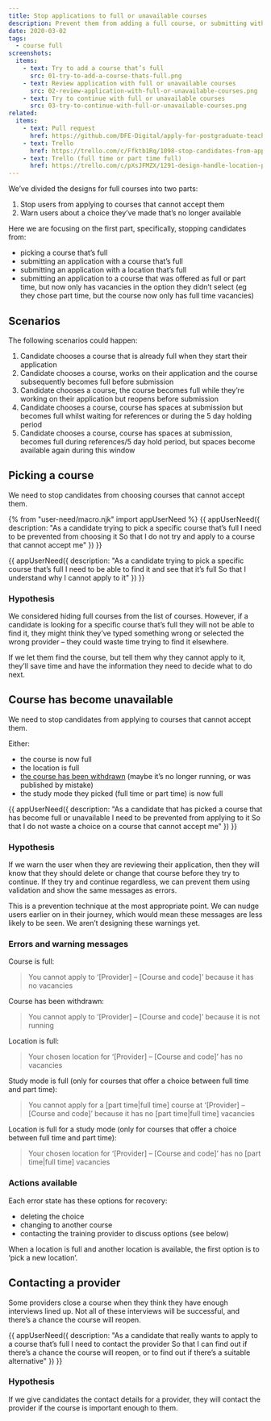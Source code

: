 ```yaml
---
title: Stop applications to full or unavailable courses
description: Prevent them from adding a full course, or submitting with a full course.
date: 2020-03-02
tags:
  - course full
screenshots:
  items:
    - text: Try to add a course that’s full
      src: 01-try-to-add-a-course-thats-full.png
    - text: Review application with full or unavailable courses
      src: 02-review-application-with-full-or-unavailable-courses.png
    - text: Try to continue with full or unavailable courses
      src: 03-try-to-continue-with-full-or-unavailable-courses.png
related:
  items:
    - text: Pull request
      href: https://github.com/DFE-Digital/apply-for-postgraduate-teacher-training-prototype/pull/356
    - text: Trello
      href: https://trello.com/c/Ffktb1Rq/1098-stop-candidates-from-applying-to-courses-that-are-full-or-closed
    - text: Trello (full time or part time full)
      href: https://trello.com/c/pXsJFMZX/1291-design-handle-location-pt-ft-courses-filling
---
```


We’ve divided the designs for full courses into two parts:

1. Stop users from applying to courses that cannot accept them
2. Warn users about a choice they’ve made that’s no longer available

Here we are focusing on the first part, specifically, stopping candidates from:

- picking a course that’s full
- submitting an application with a course that’s full
- submitting an application with a location that’s full
- submitting an application to a course that was offered as full or part time, but now only has vacancies in the option they didn’t select (eg they chose part time, but the course now only has full time vacancies)

## Scenarios

The following scenarios could happen:

1. Candidate chooses a course that is already full when they start their application
2. Candidate chooses a course, works on their application and the course subsequently becomes full before submission
3. Candidate chooses a course, the course becomes full while they’re working on their application but reopens before submission
4. Candidate chooses a course, course has spaces at submission but becomes full whilst waiting for references or during the 5 day holding period
5. Candidate chooses a course, course has spaces at submission, becomes full during references/5 day hold period, but spaces become available again during this window

## Picking a course

We need to stop candidates from choosing courses that cannot accept them.

{% from "user-need/macro.njk" import appUserNeed %}
{{ appUserNeed({
  description: "As a candidate trying to pick a specific course that’s full
I need to be prevented from choosing it
So that I do not try and apply to a course that cannot accept me"
}) }}

{{ appUserNeed({
  description: "As a candidate trying to pick a specific course that’s full
I need to be able to find it and see that it’s full
So that I understand why I cannot apply to it"
}) }}

### Hypothesis

We considered hiding full courses from the list of courses. However, if a candidate is looking for a specific course that’s full they will not be able to find it, they might think they’ve typed something wrong or selected the wrong provider – they could waste time trying to find it elsewhere.

If we let them find the course, but tell them why they cannot apply to it, they’ll save time and have the information they need to decide what to do next.

## Course has become unavailable

We need to stop candidates from applying to courses that cannot accept them.

Either:

- the course is now full
- the location is full
- [the course has been withdrawn](/publish-teacher-training-courses/deleting-and-withdrawing) (maybe it’s no longer running, or was published by mistake)
- the study mode they picked (full time or part time) is now full

{{ appUserNeed({
  description: "As a candidate that has picked a course that has become full or unavailable
I need to be prevented from applying to it
So that I do not waste a choice on a course that cannot accept me"
}) }}

### Hypothesis

If we warn the user when they are reviewing their application, then they will know that they should delete or change that course before they try to continue. If they try and continue regardless, we can prevent them using validation and show the same messages as errors.

This is a prevention technique at the most appropriate point. We can nudge users earlier on in their journey, which would mean these messages are less likely to be seen. We aren’t designing these warnings yet.

### Errors and warning messages

Course is full:

> You cannot apply to ‘[Provider] – [Course and code]’ because it has no vacancies

Course has been withdrawn:

> You cannot apply to ‘[Provider] – [Course and code]’ because it is not running

Location is full:

> Your chosen location for ‘[Provider] – [Course and code]’ has no vacancies

Study mode is full (only for courses that offer a choice between full time and part time):

> You cannot apply for a [part time|full time] course at ‘[Provider] – [Course and code]’ because it has no [part time|full time] vacancies

Location is full for a study mode (only for courses that offer a choice between full time and part time):

> Your chosen location for ‘[Provider] – [Course and code]’ has no [part time|full time] vacancies

### Actions available

Each error state has these options for recovery:

- deleting the choice
- changing to another course
- contacting the training provider to discuss options (see below)

When a location is full and another location is available, the first option is to ‘pick a new location’.

## Contacting a provider

Some providers close a course when they think they have enough interviews lined up. Not all of these interviews will be successful, and there’s a chance the course will reopen.

{{ appUserNeed({
  description: "As a candidate that really wants to apply to a course that’s full
I need to contact the provider
So that I can find out if there’s a chance the course will reopen, or to find out if there’s a suitable alternative"
}) }}

### Hypothesis

If we give candidates the contact details for a provider, they will contact the provider if the course is important enough to them.
